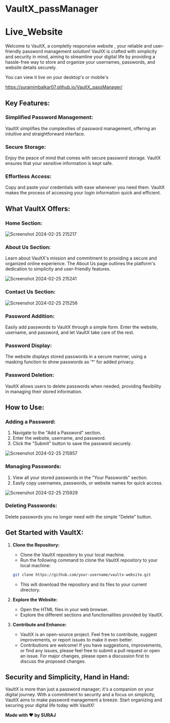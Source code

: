 # VaultX_passManager
# Live_Website

Welcome to VaultX, a completly responsive website , your reliable and user-friendly password management solution! VaultX is crafted with simplicity and security in mind, aiming to streamline your digital life by providing a hassle-free way to store and organize your usernames, passwords, and website details securely.

You can view it live on your desktop's or mobile's


https://surajnimbalkar07.github.io/VaultX_passManager/


## Key Features:

### Simplified Password Management:

VaultX simplifies the complexities of password management, offering an intuitive and straightforward interface.

### Secure Storage:

Enjoy the peace of mind that comes with secure password storage. VaultX ensures that your sensitive information is kept safe.

### Effortless Access:

Copy and paste your credentials with ease whenever you need them. VaultX makes the process of accessing your login information quick and efficient.

## What VaultX Offers:


### Home Section:



![Screenshot 2024-02-25 215217](https://github.com/surajnimbalkar07/VaultX_passManager/assets/136218136/54b0362f-23f6-4dea-8f20-0ecfaddc964a) 



### About Us Section:

Learn about VaultX's mission and commitment to providing a secure and organized online experience. The About Us page outlines the platform's dedication to simplicity and user-friendly features.



![Screenshot 2024-02-25 215241](https://github.com/surajnimbalkar07/VaultX_passManager/assets/136218136/f6b1acec-854f-4549-8fde-29687c7cf4e9) 


### Contact Us Section:



![Screenshot 2024-02-25 215256](https://github.com/surajnimbalkar07/VaultX_passManager/assets/136218136/7bec57ac-361d-4f27-a041-6c62260c011f)




### Password Addition:

Easily add passwords to VaultX through a simple form. Enter the website, username, and password, and let VaultX take care of the rest.

### Password Display:

The website displays stored passwords in a secure manner, using a masking function to show passwords as '*' for added privacy.

### Password Deletion:

VaultX allows users to delete passwords when needed, providing flexibility in managing their stored information.

## How to Use:

### Adding a Password:

1. Navigate to the "Add a Password" section.
2. Enter the website, username, and password.
3. Click the "Submit" button to save the password securely.


![Screenshot 2024-02-25 215857](https://github.com/surajnimbalkar07/VaultX_passManager/assets/136218136/58e22f78-61f0-44b2-ab66-9dc2712f6b9c)



### Managing Passwords:

1. View all your stored passwords in the "Your Passwords" section.
2. Easily copy usernames, passwords, or website names for quick access.


![Screenshot 2024-02-25 215929](https://github.com/surajnimbalkar07/VaultX_passManager/assets/136218136/0fcd30f4-4076-4473-a925-b4fe9c1dfb2e)




### Deleting Passwords:

Delete passwords you no longer need with the simple "Delete" button.

## Get Started with VaultX:

1. **Clone the Repository:**
   - Clone the VaultX repository to your local machine.
   -  Run the following command to clone the VaultX repository to your local machine:
  


     ```bash
     git clone https://github.com/your-username/vaultx-website.git
     ```

   - This will download the repository and its files to your current directory.

1. **Explore the Website:**
   - Open the HTML files in your web browser.
   - Explore the different sections and functionalities provided by VaultX.

2. **Contribute and Enhance:**
   - VaultX is an open-source project. Feel free to contribute, suggest improvements, or report issues to make it even better.
   - Contributions are welcome! If you have suggestions, improvements, or find any issues, please feel free to submit a pull request or open an issue. For major changes, please open a discussion first to discuss 
     the proposed changes.

## Security and Simplicity, Hand in Hand:

VaultX is more than just a password manager; it's a companion on your digital journey. With a commitment to security and a focus on simplicity, VaultX aims to make password management a breeze. Start organizing and securing your digital life today with VaultX!

**Made with ❤️ by SURAJ**
